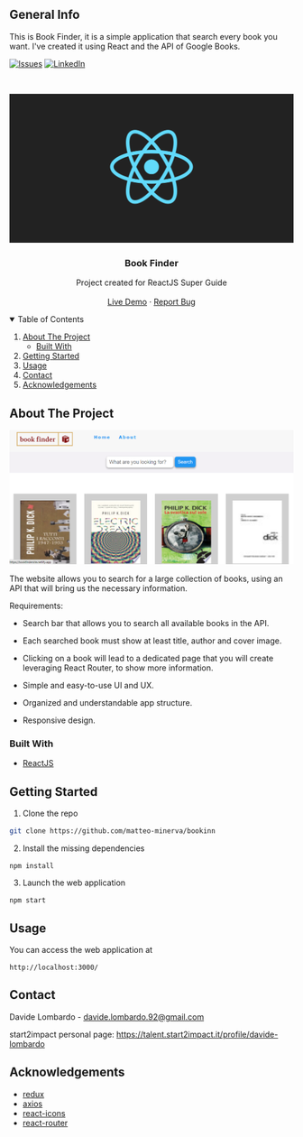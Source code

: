 
## General Info
This is Book Finder, it is a simple application that search every book you want. I've created it using React and the API of Google Books.

[![Issues][issues-shield]][issues-url]
[![LinkedIn][linkedin-shield]][linkedin-url]

<!-- PROJECT LOGO -->
<br />
<p align="center">
  <a href="https://bookfindersite.netlify.app/">
    <img src="/logo.png" alt="Screenshot">
  </a>

  <h3 align="center">Book Finder</h3>

  <p align="center">
    Project created for ReactJS Super Guide
    <br />
    <br />
    <a href="https://bookfindersite.netlify.app/">Live Demo</a>
    ·
    <a href="https://github.com/davide.lombardo/book-finder/issues">Report Bug</a>
  </p>
</p>

<!-- TABLE OF CONTENTS -->
<details open="open">
  <summary>Table of Contents</summary>
  <ol>
    <li>
      <a href="#about-the-project">About The Project</a>
      <ul>
        <li><a href="#built-with">Built With</a></li>
      </ul>
    </li>
    <li><a href="#getting-started">Getting Started</a></li>
    <li><a href="#usage">Usage</a></li>
    <li><a href="#contact">Contact</a></li>
    <li><a href="#acknowledgements">Acknowledgements</a></li>
  </ol>
</details>

<!-- ABOUT THE PROJECT -->

## About The Project

[![Website Screenshot][product-screenshot]](https://bookinn.vercel.app/)

The website allows you to search for a large collection of books, using an API that will bring us the necessary information.

Requirements:

- Search bar that allows you to search all available books in the API.

- Each searched book must show at least title, author and cover image.

- Clicking on a book will lead to a dedicated page that you will create leveraging React Router, to show more information.

- Simple and easy-to-use UI and UX.

- Organized and understandable app structure.

- Responsive design.

### Built With

- [ReactJS](https://reactjs.org/)

<!-- GETTING STARTED -->

## Getting Started

1. Clone the repo

```sh
git clone https://github.com/matteo-minerva/bookinn
```

2. Install the missing dependencies

```npm
npm install
```

3. Launch the web application

```npm
npm start
```

<!-- USAGE -->

## Usage

You can access the web application at

```url
http://localhost:3000/
```

<!-- CONTACT -->

## Contact

Davide Lombardo - davide.lombardo.92@gmail.com

start2impact personal page: https://talent.start2impact.it/profile/davide-lombardo

<!-- ACKNOWLEDGEMENTS -->

## Acknowledgements
- [redux](https://github.com/reduxjs/redux)
- [axios](https://github.com/axios/axios)
- [react-icons](https://github.com/react-icons/react-icons)
- [react-router](https://github.com/ReactTraining/react-router)

<!-- MARKDOWN LINKS & IMAGES -->
<!-- https://www.markdownguide.org/basic-syntax/#reference-style-links -->

[issues-shield]: https://img.shields.io/github/issues/matteo-minerva/bookinn/repo.svg?style=for-the-badge
[issues-url]: https://github.com/davide.lombardo/book-finder/issues
[linkedin-shield]: https://img.shields.io/badge/-LinkedIn-black.svg?style=for-the-badge&logo=linkedin&colorB=555
[linkedin-url]: https://www.linkedin.com/in/davide-lombardo-profile/
[product-screenshot]: /screenshot.png
